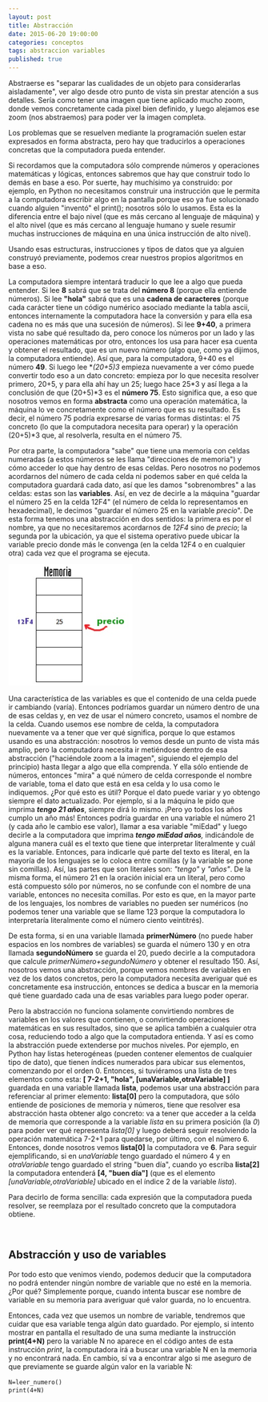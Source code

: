 ```yaml
---
layout: post
title: Abstracción
date: 2015-06-20 19:00:00
categories: conceptos
tags: abstraccion variables
published: true
---
```


Abstraerse es "separar las cualidades de un objeto para considerarlas aisladamente", ver algo desde otro punto de vista sin prestar atención a sus detalles. Sería como tener una imagen que tiene aplicado mucho zoom, donde vemos concretamente cada pixel bien definido, y luego alejamos ese zoom (nos abstraemos) para poder ver la imagen completa.

Los problemas que se resuelven mediante la programación suelen estar expresados en forma abstracta, pero hay que traducirlos a operaciones concretas que la computadora pueda entender.

Si recordamos que la computadora sólo comprende números y operaciones matemáticas y lógicas, entonces sabremos que hay que construir todo lo demás en base a eso. Por suerte, hay muchísimo ya construido: por ejemplo, en Python no necesitamos construir una instrucción que le permita a la computadora escribir algo en la pantalla porque eso ya fue solucionado cuando alguien "inventó" el print(); nosotros sólo lo usamos. Esta es la diferencia entre el bajo nivel (que es más cercano al lenguaje de máquina) y el alto nivel (que es más cercano al lenguaje humano y suele resumir muchas instrucciones de máquina en una única instrucción de alto nivel).

Usando esas estructuras, instrucciones y tipos de datos que ya alguien construyó previamente, podemos crear nuestros propios algoritmos en base a eso.

La computadora siempre intentará traducir lo que lee a algo que pueda entender. Si lee **8** sabrá que se trata del **número 8** (porque ella entiende números). Si lee **"hola"** sabrá que es una **cadena de caracteres** (porque cada carácter tiene un código numérico asociado mediante la tabla ascii, entonces internamente la computadora hace la conversión y para ella esa cadena no es más que una sucesión de números). Si lee **9+40**, a primera vista no sabe qué resultado da, pero conoce los números por un lado y las operaciones matemáticas por otro, entonces los usa para hacer esa cuenta y obtener el resultado, que es un nuevo número (algo que, como ya dijimos, la computadora entiende). Así que, para la computadora, 9+40 es el número **49**. Si luego lee **(20+5)*3** empieza nuevamente a ver cómo puede convertir todo eso a un dato concreto: empieza por lo que necesita resolver primero, 20+5, y para ella ahí hay un 25; luego hace 25\*3 y así llega a la conclusión de que (20+5)\*3 es el **número 75**. Esto significa que, a eso que nosotros vemos en forma **abstracta** como una operación matemática, la máquina lo ve concretamente como el número que es su resultado. Es decir, el número 75 podría expresarse de varias formas distintas: el 75 concreto (lo que la computadora necesita para operar) y la operación (20+5)*3 que, al resolverla, resulta en el número 75.

Por otra parte, la computadora "sabe" que tiene una memoria con celdas numeradas (a estos números se les llama "direcciones de memoria") y cómo acceder lo que hay dentro de esas celdas. Pero nosotros no podemos acordarnos del número de cada celda ni podemos saber en qué celda la computadora guardará cada dato, así que les damos "sobrenombres" a las celdas: estas son las **variables**. Así, en vez de decirle a la máquina "guardar el número 25 en la celda 12F4" (el número de celda lo representamos en hexadecimal), le decimos "guardar el número 25 en la variable _precio_". De esta forma tenemos una abstracción en dos sentidos: la primera es por el nombre, ya que no necesitaremos acordarnos de _12F4_ sino de _precio_; la segunda por la ubicación, ya que el sistema operativo puede ubicar la variable precio donde más le convenga (en la celda 12F4 o en cualquier otra) cada vez que el programa se ejecuta.

![variable en memoria](/assets/2015-06-20-abstraccion-img1.jpg)

Una característica de las variables es que el contenido de una celda puede ir cambiando (varía). Entonces podríamos guardar un número dentro de una de esas celdas y, en vez de usar el número concreto, usamos el nombre de la celda. Cuando usemos ese nombre de celda, la computadora nuevamente va a tener que ver qué significa, porque lo que estamos usando es una abstracción: nosotros lo vemos desde un punto de vista más amplio, pero la computadora necesita ir metiéndose dentro de esa abstracción ("haciéndole zoom a la imagen", siguiendo el ejemplo del principio) hasta llegar a algo que ella comprenda. Y ella sólo entiende de números, entonces "mira" a qué número de celda corresponde el nombre de variable, toma el dato que está en esa celda y lo usa como le indiquemos. ¿Por qué esto es útil? Porque el dato puede variar y yo obtengo siempre el dato actualizado. Por ejemplo, si a la máquina le pido que imprima **_tengo 21 años_**, siempre dirá lo mismo. ¡Pero yo todos los años cumplo un año más! Entonces podría guardar en una variable el número 21 (y cada año le cambio ese valor), llamar a esa variable "miEdad" y luego decirle a la computadora que imprima **_tengo miEdad años_**_,_ indicándole de alguna manera cuál es el texto que tiene que interpretar literalmente y cuál es la variable. Entonces, para indicarle qué parte del texto es literal, en la mayoría de los lenguajes se lo coloca entre comillas (y la variable se pone sin comillas). Así, las partes que son literales son: _"tengo"_ y _"años"_. De la misma forma, el número 21 en la oración inicial era un literal, pero como está compuesto sólo por números, no se confunde con el nombre de una variable, entonces no necesita comillas. Por esto es que, en la mayor parte de los lenguajes, los nombres de variables no pueden ser numéricos (no podemos tener una variable que se llame 123 porque la computadora lo interpretaría literalmente como el número ciento veintitrés).

De esta forma, si en una variable llamada **primerNúmero** (no puede haber espacios en los nombres de variables) se guarda el número 130 y en otra llamada **segundoNúmero** se guarda el 20, puedo decirle a la computadora que calcule _primerNúmero+segundoNúmero_ y obtener el resultado 150. Así, nosotros vemos una abstracción, porque vemos nombres de variables en vez de los datos concretos, pero la computadora necesita averiguar qué es concretamente esa instrucción, entonces se dedica a buscar en la memoria qué tiene guardado cada una de esas variables para luego poder operar.

Pero la abstracción no funciona solamente convirtiendo nombres de variables en los valores que contienen, o convirtiendo operaciones matemáticas en sus resultados, sino que se aplica también a cualquier otra cosa, reduciendo todo a algo que la computadora entienda. Y así es como la abstracción puede extenderse por muchos niveles. Por ejemplo, en Python hay listas heterogéneas (pueden contener elementos de cualquier tipo de dato), que tienen índices numerados para ubicar sus elementos, comenzando por el orden 0. Entonces, si tuviéramos una lista de tres elementos como esta: **[ 7-2+1, "hola", [unaVariable,otraVariable] ]** guardada en una variable llamada **lista**, podemos usar una abstracción para referenciar al primer elemento: **lista[0]** pero la computadora, que sólo entiende de posiciones de memoria y números, tiene que resolver esa abstracción hasta obtener algo concreto: va a tener que acceder a la celda de memoria que corresponde a la variable _lista_ en su primera posición (la _0_) para poder ver qué representa _lista[0]_ y luego deberá seguir resolviendo la operación matemática 7-2+1 para quedarse, por último, con el número 6. Entonces, donde nosotros vemos **lista[0]** la computadora ve **6**. Para seguir ejemplificando, si en _unaVariable_ tengo guardado el número 4 y en _otraVariable_ tengo guardado el string "buen día", cuando yo escriba **lista[2]** la computadora entenderá **[4, "buen día"]** (que es el elemento _[unaVariable,otraVariable]_ ubicado en el índice 2 de la variable _lista_).

Para decirlo de forma sencilla: cada expresión que la computadora pueda resolver, se reemplaza por el resultado concreto que la computadora obtiene.

&nbsp;

## Abstracción y uso de variables

Por todo esto que venimos viendo, podemos deducir que la computadora no podrá entender ningún nombre de variable que no esté en la memoria. ¿Por qué? Simplemente porque, cuando intenta buscar ese nombre de variable en su memoria para averiguar qué valor guarda, no lo encuentra.

Entonces, cada vez que usemos un nombre de variable, tendremos que cuidar que esa variable tenga algún dato guardado. Por ejemplo, si intento mostrar en pantalla el resultado de una suma mediante la instrucción **print(4+N)** pero la variable N no aparece en el código antes de esta instrucción _print_, la computadora irá a buscar una variable N en la memoria y no encontrará nada. En cambio, sí va a encontrar algo si me aseguro de que previamente se guarde algún valor en la variable N:

<pre><code>N=leer_numero()
print(4+N)</code></pre>
